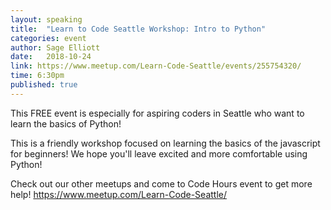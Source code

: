 ```yaml
---
layout: speaking
title:  "Learn to Code Seattle Workshop: Intro to Python"
categories: event
author: Sage Elliott
date:   2018-10-24
link: https://www.meetup.com/Learn-Code-Seattle/events/255754320/
time: 6:30pm
published: true
---
```


This FREE event is especially for aspiring coders in Seattle who want to learn the basics of Python!

This is a friendly workshop focused on learning the basics of the javascript for beginners! We hope you'll leave excited and more comfortable using Python! 

Check out our other meetups and come to Code Hours event to get more help! https://www.meetup.com/Learn-Code-Seattle/ 